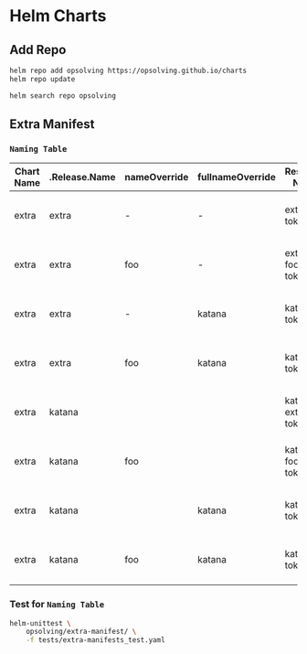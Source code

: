 <!-- Copyright Opsolving. All Rights Reserved. -->
<!-- SPDX-License-Identifier: APACHE-2.0 -->

# Helm Charts

## Add Repo

```bash
helm repo add opsolving https://opsolving.github.io/charts
helm repo update
```

```bash
helm search repo opsolving
```

## Extra Manifest

### `Naming Table`

| Chart Name | .Release.Name | nameOverride | fullnameOverride | Resource Name      | Labels / Selecor                                                    |
|------------|---------------|--------------|------------------|--------------------|---------------------------------------------------------------------|
| extra      | extra         | -            | -                | extra-token        | app.kubernetes.io/instance: extra<br>app.kubernetes.io/name: extra  |
| extra      | extra         | foo          | -                | extra-foo-token    | app.kubernetes.io/instance: extra<br>app.kubernetes.io/name: foo    |
| extra      | extra         | -            | katana           | katana-token       | app.kubernetes.io/instance: extra<br>app.kubernetes.io/name: extra  |
| extra      | extra         | foo          | katana           | katana-token       | app.kubernetes.io/instance: extra<br>app.kubernetes.io/name: foo    |
| extra      | katana        |              |                  | katana-extra-token | app.kubernetes.io/instance: katana<br>app.kubernetes.io/name: extra |
| extra      | katana        | foo          |                  | katana-foo-token   | app.kubernetes.io/instance: katana<br>app.kubernetes.io/name: foo   |
| extra      | katana        |              | katana           | katana-token       | app.kubernetes.io/instance: katana<br>app.kubernetes.io/name: extra |
| extra      | katana        | foo          | katana           | katana-token       | app.kubernetes.io/instance: katana<br>app.kubernetes.io/name: foo   |

### Test for `Naming Table`

```bash
helm-unittest \
    opsolving/extra-manifest/ \
    -f tests/extra-manifests_test.yaml
```
